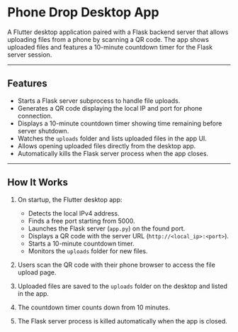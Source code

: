 # Phone Drop Desktop App

A Flutter desktop application paired with a Flask backend server that allows uploading files from a phone by scanning a QR code. The app shows uploaded files and features a 10-minute countdown timer for the Flask server session.

---

## Features

- Starts a Flask server subprocess to handle file uploads.
- Generates a QR code displaying the local IP and port for phone connection.
- Displays a 10-minute countdown timer showing time remaining before server shutdown.
- Watches the `uploads` folder and lists uploaded files in the app UI.
- Allows opening uploaded files directly from the desktop app.
- Automatically kills the Flask server process when the app closes.

---

## How It Works

1. On startup, the Flutter desktop app:
   - Detects the local IPv4 address.
   - Finds a free port starting from 5000.
   - Launches the Flask server (`app.py`) on the found port.
   - Displays a QR code with the server URL (`http://<local_ip>:<port>`).
   - Starts a 10-minute countdown timer.
   - Monitors the `uploads` folder for new files.

2. Users scan the QR code with their phone browser to access the file upload page.

3. Uploaded files are saved to the `uploads` folder on the desktop and listed in the app.

4. The countdown timer counts down from 10 minutes.

5. The Flask server process is killed automatically when the app is closed.
